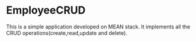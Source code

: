 # EmployeeCRUD
This is a simple application developed on MEAN stack. It implements all the CRUD operations(create,read,update and delete).

